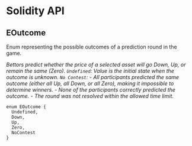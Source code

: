 # Solidity API

## EOutcome

Enum representing the possible outcomes of a prediction round in the game.

_Bettors predict whether the price of a selected asset will go Down, Up, or remain the same (Zero).
     `Undefined`: Value is the initial state when the outcome is unknown.
     `No Contest`:
      - All participants predicted the same outcome (either all Up, all Down, or all Zero), making it impossible to determine winners.
      - None of the participants correctly predicted the outcome.
      - The round was not resolved within the allowed time limit._

```solidity
enum EOutcome {
  Undefined,
  Down,
  Up,
  Zero,
  NoContest
}
```

